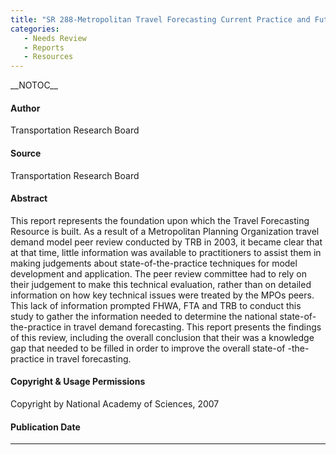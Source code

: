 ```yaml
---
title: "SR 288-Metropolitan Travel Forecasting Current Practice and Future Direction"
categories:
   - Needs Review
   - Reports
   - Resources
---
```


\_\_NOTOC\_\_

#### Author

Transportation Research Board

#### Source

Transportation Research Board

#### Abstract

This report represents the foundation upon which the Travel Forecasting Resource is built. As a result of a Metropolitan Planning Organization travel demand model peer review conducted by TRB in 2003, it became clear that at that time, little information was available to practitioners to assist them in making judgements about state-of-the-practice techniques for model development and application. The peer review committee had to rely on their judgement to make this technical evaluation, rather than on detailed information on how key technical issues were treated by the MPOs peers. This lack of information prompted FHWA, FTA and TRB to conduct this study to gather the information needed to determine the national state-of-the-practice in travel demand forecasting. This report presents the findings of this review, including the overall conclusion that their was a knowledge gap that needed to be filled in order to improve the overall state-of -the-practice in travel forecasting.

#### Copyright & Usage Permissions

Copyright by National Academy of Sciences, 2007

#### Publication Date

------------------------------------------------------------------------

<comments />

